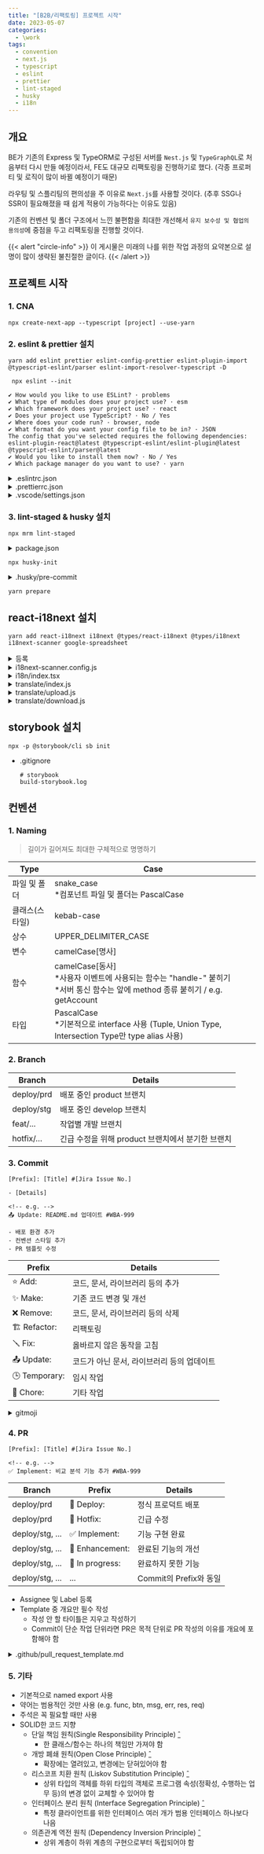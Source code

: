 ```yaml
---
title: "[B2B/리팩토링] 프로젝트 시작"
date: 2023-05-07
categories:
  - \work
tags:
  - convention
  - next.js
  - typescript
  - eslint
  - prettier
  - lint-staged
  - husky
  - i18n
---
```


## 개요

BE가 기존의 Express 및 TypeORM로 구성된 서버를 `Nest.js` 및 `TypeGraphQL`로 처음부터 다시 만들 예정이라서, FE도 대규모 리팩토링을 진행하기로 했다. (각종 프로퍼티 및 로직이 많이 바뀔 예정이기 때문)

라우팅 및 스플리팅의 편의성을 주 이유로 `Next.js`를 사용할 것이다. (추후 SSG나 SSR이 필요해졌을 때 쉽게 적용이 가능하다는 이유도 있음)

기존의 컨벤션 및 폴더 구조에서 느낀 불편함을 최대한 개선해서 `유지 보수성 및 협업의 용의성`에 중점을 두고 리팩토링을 진행할 것이다.

{{< alert "circle-info" >}}
이 게시물은 미래의 나를 위한 작업 과정의 요약본으로 설명이 많이 생략된 불친절한 글이다.
{{< /alert >}}

## 프로젝트 시작

### 1. CNA

```
npx create-next-app --typescript [project] --use-yarn
```

### 2. eslint & prettier 설치

```
yarn add eslint prettier eslint-config-prettier eslint-plugin-import @typescript-eslint/parser eslint-import-resolver-typescript -D
```

```
 npx eslint --init
```

```
✔ How would you like to use ESLint? · problems
✔ What type of modules does your project use? · esm
✔ Which framework does your project use? · react
✔ Does your project use TypeScript? · No / Yes
✔ Where does your code run? · browser, node
✔ What format do you want your config file to be in? · JSON
The config that you've selected requires the following dependencies:
eslint-plugin-react@latest @typescript-eslint/eslint-plugin@latest @typescript-eslint/parser@latest
✔ Would you like to install them now? · No / Yes
✔ Which package manager do you want to use? · yarn
```

<details>
<summary>.eslintrc.json</summary>
<div markdown="1">

```json
{
  "env": {
    "browser": true,
    "es2021": true,
    "node": true
  },
  "extends": [
    "eslint:recommended",
    "plugin:react/recommended",
    "plugin:@typescript-eslint/recommended",
    "plugin:import/typescript",
    "plugin:import/recommended",
    "prettier"
  ],
  "overrides": [],
  "parser": "@typescript-eslint/parser",
  "parserOptions": {
    "ecmaVersion": "latest",
    "sourceType": "module"
  },
  "plugins": ["react", "react-hooks", "@typescript-eslint"],
  "settings": {
    "import/parsers": {
      "@typescript-eslint/parser": [".ts", ".tsx"]
    }
  },
  "rules": {
    "react/react-in-jsx-scope": 0,
    "import/no-unresolved": 0,
    "react-hooks/rules-of-hooks": 2,
    "react-hooks/exhaustive-deps": 2,
    "import/order": [
      "error",
      {
        "groups": [
          "builtin",
          "external",
          "internal",
          ["parent", "sibling", "index"],
          "type",
          "unknown"
        ],
        "pathGroups": [
          {
            "pattern": "./*.scss",
            "group": "type",
            "position": "after"
          }
        ],
        "alphabetize": {
          "order": "asc",
          "caseInsensitive": true
        },
        "newlines-between": "always"
      }
    ]
  }
}
```

</div>
</details>

<details>
<summary>.prettierrc.json</summary>
<div markdown="1">

```json
{
  "arrowParens": "always",
  "bracketSpacing": true,
  "htmlWhitespaceSensitivity": "css",
  "insertPragma": false,
  "jsxBracketSameLine": false,
  "jsxSingleQuote": false,
  "printWidth": 80,
  "proseWrap": "preserve",
  "quoteProps": "as-needed",
  "requirePragma": false,
  "semi": true,
  "singleQuote": false,
  "tabWidth": 2,
  "trailingComma": "all",
  "useTabs": false,
  "vueIndentScriptAndStyle": false
}
```

</div>
</details>

<details>
<summary>.vscode/settings.json</summary>
<div markdown="1">

```json
{
  "editor.codeActionsOnSave": {
    "source.fixAll.eslint": true
  },
  "editor.formatOnSave": true,
  "editor.defaultFormatter": "esbenp.prettier-vscode",
  "css.lint.unknownAtRules": "ignore"
}
```

</div>
</details>

### 3. lint-staged & husky 설치

```
npx mrm lint-staged
```

<details>
<summary>package.json</summary>
<div markdown="1">

```json
 "lint-staged": {
   "*.{js,jsx,ts,tsx,,css,md}": [
     "prettier --write",
     "eslint --fix"
   ]
 }
```

</div>
</details>

```
npx husky-init
```

<details>
<summary>.husky/pre-commit</summary>
<div markdown="1">

```
#!/usr/bin/env sh
. "$(dirname -- "$0")/_/husky.sh"

yarn lint-staged

```

</div>
</details>

```
yarn prepare
```

## react-i18next 설치

```
yarn add react-i18next i18next @types/react-i18next @types/i18next i18next-scanner google-spreadsheet
```

<details>
<summary>등록</summary>
<div markdown="1">

1. https://console.cloud.google.com/apis/dashboard
2. 사용자 인증 정보(Credentials) -> 사용자 인증 정보 만들기(CREATE CREDENTIALS) -> 서비스 계정(Service account)
3. 서비스 계정(Service Accounts)에서 방금 생성한 계정 클릭
   - 키(KEYS) 탭에서 JSON 파일로 새 키 만들기
   - 세부정보(DETAILS) 탭에서 이메일 복사 후 구글 스프레드 시트에서 공유 설정

- .gitignore

  ```.gitignore
  # i18n
  translate/.credentials
  ```

- .credentials/index.js

  ```js
  module.exports = {
    CREDS: /* 키(KEYS) 탭에서 만든 JSON 파일 */,
    SHEET_DOC_ID: /* 공유 시트의 문서 아이디 */,
    SHEET_ID: /* 공유 시트의 시트 아이디 */,
  };
  ```

</div>
</details>

<details>
<summary>i18next-scanner.config.js</summary>
<div markdown="1">

```js
/* eslint-disable import/order */
/* eslint-disable no-undef */
/* eslint-disable @typescript-eslint/no-var-requires */
const fs = require("fs");
const path = require("path");
const typescript = require("typescript");

const COMMON_EXTENSIONS = "/**/*.{js,jsx,ts,tsx,vue,html}";

module.exports = {
  input: [
    `./pages/${COMMON_EXTENSIONS}`,
    `./@apis/${COMMON_EXTENSIONS}`,
    `./@components/${COMMON_EXTENSIONS}`,
    `./@hooks/${COMMON_EXTENSIONS}`,
    `./@recoils/${COMMON_EXTENSIONS}`,
    `./@utils/${COMMON_EXTENSIONS}`,
  ],
  options: {
    debug: true,
    removeUnusedKeys: true,
    defaultLng: "ko-KR",
    //*i18n: 언어 추가 시 작성 필요
    lngs: ["ko-KR", "ko-KR", "en-US", "ja-JP", "vi-VN", "es-ES"],
    func: {
      list: ["i18n.t", "$i18n.t"],
      extensions: [".js", ".jsx"],
    },
    trans: {
      component: "Trans",
      i18nKey: "i18nKey",
      defaultsKey: "defaults",
      extensions: [".js", ".jsx"],
      fallbackKey: function (ns, value) {
        return value;
      },
      acorn: {
        ecmaVersion: 10,
        sourceType: "module",
      },
    },
    resource: {
      loadPath: path.join(__dirname, "/i18n/locales/{{lng}}/{{ns}}.json"),
      savePath: path.join(__dirname, "/i18n/locales/{{lng}}/{{ns}}.json"),
    },
    defaultValue(lng, ns, key) {
      const keyAsDefaultValue = ["ko-KR"];
      if (keyAsDefaultValue.includes(lng)) {
        const separator = "html";
        const value = key.includes(separator) ? "" : key;
        return value;
      }
      return "";
    },
    keySeparator: false,
    nsSeparator: false,
    prefix: "{{",
    suffix: "}}",
  },
  transform: (function typescriptTransform(
    options = {
      tsOptions: {
        target: "es2018",
      },
      extensions: [".ts", ".tsx"],
    }
  ) {
    return function transform(file, enc, done) {
      const { base, ext } = path.parse(file.path);

      if (
        options.extensions.includes(ext) &&
        !base.endsWith(".d.ts") &&
        base.indexOf("reportWebVitals.ts") === -1
      ) {
        const content = fs.readFileSync(file.path, enc);

        const { outputText } = typescript.transpileModule(content, {
          compilerOptions: options.tsOptions,
          fileName: path.basename(file.path),
        });

        this.parser.parseTransFromString(outputText);
        this.parser.parseFuncFromString(outputText);
      }

      done();
    };
  })({
    extensions: [".tsx", ".ts"],
    tsOptions: {
      target: "es5",
      module: "esnext",
    },
  }),
};
```

- `input`과 `options.resource`로 탐색 대상과 결과물 저장 위치 지정

</div>
</details>

<details>
<summary>i18n/index.tsx</summary>
<div markdown="1">

```js
import i18n from "i18next";
import { initReactI18next } from "react-i18next";

import enUS from "./locales/en-US/translation.json";
import esES from "./locales/es-ES/translation.json";
import jaJP from "./locales/ja-JP/translation.json";
import koKR from "./locales/ko-KR/translation.json";
import viVN from "./locales/vi-VN/translation.json";

export const LOCAL_CURRENT_LANGUAGE = "LOCAL_CURRENT_LANGUAGE";

//*i18n: 언어 추가 시 작성 필요
export type LanguageCode = keyof typeof RESOURCES;

export type LanguageName =
  | "한국어"
  | "English"
  | "日本語"
  | "Tiếng Việt"
  | "español";

export type LanguageInfo = [LanguageCode, LanguageName];

export const LANGUAGE_INFOS: LanguageInfo[] = [
  ["ko", "한국어"],
  ["en", "English"],
  ["ja", "日本語"],
  ["vi", "Tiếng Việt"],
  ["es", "español"],
];

const RESOURCES = {
  ko: { translation: koKR },
  en: { translation: enUS },
  ja: { translation: jaJP },
  vi: { translation: viVN },
  es: { translation: esES },
} as const;

const browserLang = window.navigator.language.split("-")[0];

const userLanguage =
  localStorage.getItem(LOCAL_CURRENT_LANGUAGE) ?? browserLang;

// eslint-disable-next-line import/no-named-as-default-member
i18n.use(initReactI18next).init({
  resources: RESOURCES,
  lng: userLanguage,
  fallbackLng: "en",
  debug: false,
  defaultNS: "translation",
  ns: "translation",
  keySeparator: false,
  interpolation: {
    escapeValue: true,
    alwaysFormat: true,
    format(value, format, lng) {
      if (format === "uppercase") return value.toUpperCase();
      if (typeof value === "number") return value.toLocaleString(lng);
      return value;
    },
  },
  react: {
    defaultTransParent: "div",
    transEmptyNodeValue: "",
    transSupportBasicHtmlNodes: true,
    transKeepBasicHtmlNodesFor: [
      "br",
      "strong",
      "i",
      "button",
      "a",
      "span",
      "div",
      "input",
    ],
    transWrapTextNodes: "",
  },
  nsSeparator: "=>", // default: ":"
  returnNull: false,
  returnEmptyString: false,
});

export default i18n;

export interface Ii18Next {
  // eslint-disable-next-line @typescript-eslint/ban-types
  t: (str: string, option?: Object) => string;
}

export const i18nextScanKey = (key: string): string => key;
```

</div>
</details>

<details>
<summary>translate/index.js</summary>
<div markdown="1">

```js
/* eslint-disable import/order */
/* eslint-disable no-undef */
/* eslint-disable @typescript-eslint/no-var-requires */
const { GoogleSpreadsheet } = require("google-spreadsheet");

const ENV = require("./.credentials/index.js");
const creds = require("./.credentials/" + ENV.CREDS);
const i18nextConfig = require("../i18next-scanner.config");

const spreadsheetDocId = ENV.SHEET_DOC_ID;
const ns = "translation";
const lngs = i18nextConfig.options.lngs;
const loadPath = i18nextConfig.options.resource.loadPath;
const localesPath = loadPath.replace("/{{lng}}/{{ns}}.json", "");
const rePluralPostfix = new RegExp(/_plural|_[\d]/g);
const sheetId = ENV.SHEET_ID;
const NOT_AVAILABLE_CELL = "_N/A";
//*i18n: 언어 추가 시 작성 필요
const columnKeyToHeader = {
  key: "key",
  "ko-KR": "ko-KR",
  "en-US": "en-US",
  "ja-JP": "ja-JP",
  "vi-VN": "vi-VN",
  "es-ES": "es-ES",
};

async function loadSpreadsheet() {
  // eslint-disable-next-line no-console
  console.info(
    "\u001B[32m",
    "=====================================================================================================================\n",
    "# i18next auto-sync using Spreadsheet\n\n",
    "  * Download translation resources from Spreadsheet and make /src/i18n/locales/{{lng}}/{{ns}}.json\n",
    "  * Upload translation resources to Spreadsheet.\n\n",
    `The Spreadsheet for translation is here (\u001B[34mhttps://docs.google.com/spreadsheets/d/${spreadsheetDocId}/#gid=${sheetId}\u001B[0m)\n`,
    "=====================================================================================================================",
    "\u001B[0m"
  );

  const doc = new GoogleSpreadsheet(spreadsheetDocId);

  await doc.useServiceAccountAuth(creds);

  await doc.loadInfo();

  return doc;
}

function getPureKey(key = "") {
  return key.replace(rePluralPostfix, "");
}

module.exports = {
  localesPath,
  loadSpreadsheet,
  getPureKey,
  ns,
  lngs,
  sheetId,
  columnKeyToHeader,
  NOT_AVAILABLE_CELL,
};
```

</div>
</details>

<details>
<summary>translate/upload.js</summary>
<div markdown="1">

```js
/* eslint-disable no-undef */
/* eslint-disable @typescript-eslint/no-var-requires */
const fs = require("fs");

const {
  loadSpreadsheet,
  localesPath,
  getPureKey,
  ns,
  lngs,
  sheetId,
  columnKeyToHeader,
  NOT_AVAILABLE_CELL,
} = require("./index");

//*i18n: 언어 추가 시 작성 필요
const headerValues = ["key", "ko-KR", "en-US", "ja-JP", "vi-VN", "es-ES"];

async function addNewSheet(doc, title, sheetId) {
  const sheet = await doc.addSheet({
    sheetId,
    title,
    headerValues,
  });

  return sheet;
}

async function updateTranslationsFromKeyMapToSheet(doc, keyMap) {
  const title = "B2Bv2";
  let sheet = doc.sheetsById[sheetId];
  if (!sheet) {
    sheet = await addNewSheet(doc, title, sheetId);
  }

  const rows = await sheet.getRows();

  const exsitKeys = {};
  const addedRows = [];
  rows.forEach((row) => {
    const key = row[columnKeyToHeader.key];
    if (keyMap[key]) {
      exsitKeys[key] = true;
    }
  });

  for (const [key, translations] of Object.entries(keyMap)) {
    if (!exsitKeys[key]) {
      const row = {
        [columnKeyToHeader.key]: key,
        ...Object.keys(translations).reduce((result, lng) => {
          const header = columnKeyToHeader[lng];
          result[header] = translations[lng];

          return result;
        }, {}),
      };

      addedRows.push(row);
    }
  }

  await sheet.addRows(addedRows);
}

function toJson(keyMap) {
  const json = {};

  Object.entries(keyMap).forEach(([, keysByPlural]) => {
    for (const [keyWithPostfix, translations] of Object.entries(keysByPlural)) {
      json[keyWithPostfix] = {
        ...translations,
      };
    }
  });

  return json;
}

function gatherKeyMap(keyMap, lng, json) {
  for (const [keyWithPostfix, translated] of Object.entries(json)) {
    const key = getPureKey(keyWithPostfix);

    if (!keyMap[key]) {
      keyMap[key] = {};
    }

    const keyMapWithLng = keyMap[key];
    if (!keyMapWithLng[keyWithPostfix]) {
      keyMapWithLng[keyWithPostfix] = lngs.reduce((initObj, lng) => {
        initObj[lng] = NOT_AVAILABLE_CELL;

        return initObj;
      }, {});
    }

    keyMapWithLng[keyWithPostfix][lng] = translated;
  }
}

async function updateSheetFromJson() {
  const doc = await loadSpreadsheet();

  fs.readdir(localesPath, (error, lngs) => {
    if (error) {
      throw error;
    }

    const keyMap = {};

    lngs.forEach((lng) => {
      const localeJsonFilePath = `${localesPath}/${lng}/${ns}.json`;

      // eslint-disable-next-line no-sync
      const json = fs.readFileSync(localeJsonFilePath, "utf8");

      gatherKeyMap(keyMap, lng, JSON.parse(json));
    });

    updateTranslationsFromKeyMapToSheet(doc, toJson(keyMap));
  });
}

updateSheetFromJson();
```

</div>
</details>

<details>
<summary>translate/download.js</summary>
<div markdown="1">

```js
/* eslint-disable no-undef */
/* eslint-disable @typescript-eslint/no-var-requires */
const fs = require("fs");

const mkdirp = require("mkdirp");

const {
  loadSpreadsheet,
  localesPath,
  ns,
  lngs,
  sheetId,
  columnKeyToHeader,
  NOT_AVAILABLE_CELL,
} = require("./index");

/**
 * fetch translations from google spread sheet and transform to json
 * @param {GoogleSpreadsheet} doc GoogleSpreadsheet document
 * @returns [object] translation map
 * {
 *   "ko-KR": {
 *     "key": "value"
 *   },
 *   "en-US": {
 *     "key": "value"
 *   },
 * }
 */
async function fetchTranslationsFromSheetToJson(doc) {
  const sheet = doc.sheetsById[sheetId];
  if (!sheet) {
    return {};
  }

  const lngsMap = {};
  const rows = await sheet.getRows();

  rows.forEach((row) => {
    const key = row[columnKeyToHeader.key];
    lngs.forEach((lng) => {
      const translation = row[columnKeyToHeader[lng]];
      if (translation === NOT_AVAILABLE_CELL) {
        return;
      }

      if (!lngsMap[lng]) {
        lngsMap[lng] = {};
      }

      lngsMap[lng][key] = translation || "";
    });
  });

  return lngsMap;
}

function checkAndMakeLocaleDir(dirPath, subDirs) {
  return new Promise((resolve) => {
    subDirs.forEach((subDir, index) => {
      mkdirp(`${dirPath}/${subDir}`, (err) => {
        if (err) {
          throw err;
        }

        if (index === subDirs.length - 1) {
          resolve();
        }
      });
    });
  });
}

async function updateJsonFromSheet() {
  await checkAndMakeLocaleDir(localesPath, lngs);

  const doc = await loadSpreadsheet();
  const lngsMap = await fetchTranslationsFromSheetToJson(doc);

  fs.readdir(localesPath, (error, lngs) => {
    if (error) {
      throw error;
    }

    lngs.forEach((lng) => {
      const localeJsonFilePath = `${localesPath}/${lng}/${ns}.json`;

      const jsonString = JSON.stringify(lngsMap[lng], null, 2);

      fs.writeFile(localeJsonFilePath, jsonString, "utf8", (err) => {
        if (err) {
          throw err;
        }
      });
    });
  });
}

updateJsonFromSheet();
```

</div>
</details>

## storybook 설치

```
npx -p @storybook/cli sb init
```

- .gitignore

  ```
  # storybook
  build-storybook.log
  ```

## 컨벤션

### 1. Naming

> 길이가 길어져도 최대한 구체적으로 명명하기

| Type           | Case                                                                                                                                    |
| -------------- | --------------------------------------------------------------------------------------------------------------------------------------- |
| 파일 및 폴더   | snake_case<br/>\*컴포넌트 파일 및 폴더는 PascalCase                                                                                     |
| 클래스(스타일) | kebab-case                                                                                                                              |
| 상수           | UPPER_DELIMITER_CASE                                                                                                                    |
| 변수           | camelCase[명사]                                                                                                                         |
| 함수           | camelCase[동사]<br/>\*사용자 이벤트에 사용되는 함수는 "handle-" 붙히기<br/>\*서버 통신 함수는 앞에 method 종류 붙히기 / e.g. getAccount |
| 타입           | PascalCase<br/>\*기본적으로 interface 사용 (Tuple, Union Type, Intersection Type만 type alias 사용)                                     |

### 2. Branch

| Branch     | Details                                           |
| ---------- | ------------------------------------------------- |
| deploy/prd | 배포 중인 product 브랜치                          |
| deploy/stg | 배포 중인 develop 브랜치                          |
| feat/...   | 작업별 개발 브랜치                                |
| hotfix/…   | 긴급 수정을 위해 product 브랜치에서 분기한 브랜치 |

### 3. Commit

```
[Prefix]: [Title] #[Jira Issue No.]

- [Details]

<!-- e.g. -->
📤 Update: README.md 업데이트 #WBA-999

- 배포 환경 추가
- 컨벤션 스타일 추가
- PR 템플릿 수정
```

| Prefix        | Details                                    |
| ------------- | ------------------------------------------ |
| ⭐️ Add:      | 코드, 문서, 라이브러리 등의 추가           |
| ✨ Make:      | 기존 코드 변경 및 개선                     |
| ❌ Remove:    | 코드, 문서, 라이브러리 등의 삭제           |
| 🏗 Refactor:   | 리팩토링                                   |
| 🪛 Fix:       | 옳바르지 않은 동작을 고침                  |
| 📤 Update:    | 코드가 아닌 문서, 라이브러리 등의 업데이트 |
| 🕒 Temporary: | 임시 작업                                  |
| 🧹 Chore:     | 기타 작업                                  |

<details>
<summary>gitmoji</summary>
<div markdown="1">

```json
"gitmoji.onlyUseCustomEmoji": true,
"gitmoji.outputType": "emoji",
"gitmoji.addCustomEmoji": [
  {
    "emoji": "⭐️ Add:",
    "code": ":add:",
    "description": "코드, 문서, 라이브러리 등의 추가"
  },
  {
    "emoji": "✨ Make:",
    "code": ":make:",
    "description": "기존 코드 변경 및 개선"
  },
  {
    "emoji": "❌ Remove:",
    "code": ":remove:",
    "description": "코드, 문서, 라이브러리 등의 삭제"
  },
  {
    "emoji": "🏗 Refactor:",
    "code": ":refactor:",
    "description": "리팩토링"
  },
  {
    "emoji": "🪛 Fix:",
    "code": ":fix:",
    "description": "옳바르지 않은 동작을 고침"
  },
  {
    "emoji": "📤 Update:",
    "code": ":update:",
    "description": "코드가 아닌 문서, 라이브러리 등의 업데이트"
  },
  {
    "emoji": "🕒 Temporary:",
    "code": ":Temporary:",
    "description": "임시 작업"
  },
  {
    "emoji": "🧹 Chore:",
    "code": ":chore:",
    "description": "기타 작업"
  }
],
```

</div>
</details>

### 4. PR

```
[Prefix]: [Title] #[Jira Issue No.]

<!-- e.g. -->
✅ Implement: 비교 분석 기능 추가 #WBA-999
```

| Branch          | Prefix          | Details                |
| --------------- | --------------- | ---------------------- |
| deploy/prd      | 🚀 Deploy:      | 정식 프로덕트 배포     |
| deploy/prd      | 🚨 Hotfix:      | 긴급 수정              |
| deploy/stg, ... | ✅ Implement:   | 기능 구현 완료         |
| deploy/stg, ... | 💫 Enhancement: | 완료된 기능의 개선     |
| deploy/stg, ... | 🚧 In progress: | 완료하지 못한 기능     |
| deploy/stg, ... | ...             | Commit의 Prefix와 동일 |

- Assignee 및 Label 등록
- Template 중 개요만 필수 작성
  - 작성 안 할 타이틀은 지우고 작성하기
  - Commit이 단순 작업 단위라면 PR은 목적 단위로 PR 작성의 이유를 개요에 포함해야 함

<details>
<summary>.github/pull_request_template.md</summary>
<div markdown="1">

```md
<!-- # [Prefix]: [Title] #[Jira Issue No.] -->
<!-- # Assignee 및 Label 등록 -->
<!-- # Template 중 개요만 필수 작성 (작성 안 할 타이틀은 지우기) -->
<!-- # Prefix
===== deploy/prd =====
🚀 Deploy: 정식 프로덕트 배포
🚨 Hotfix: 긴급 수정
===== deploy/stg, ... =====
✅ Implement: 기능 구현 완료
💫 Enhancement: 완료된 기능의 개선
🚧 In progress: 완료하지 못한 기능
--------------------
⭐️ Add: 코드, 문서, 라이브러리 등의 추가
✨ Make: 기존 코드 변경 및 개선
❌ Remove: 코드, 문서, 라이브러리 등의 삭제
🏗 Refactor: 리팩토링
🪛 Fix: 옳바르지 않은 동작을 고침
📤 Update: 코드가 아닌 문서, 라이브러리 등의 업데이트
🕒 Temporary: 임시 작업
🧹 Chore: 기타 작업
-->

## 개요\*

## 작업 내용

## 변경 로직

## 사용방법

## 기타
```

</div>
</details>

### 5. 기타

- 기본적으로 named export 사용
- 약어는 범용적인 것만 사용 (e.g. func, btn, msg, err, res, req)
- 주석은 꼭 필요할 때만 사용
- SOLID한 코드 지향
  - 단일 책임 원칙(Single Responsibility Principle) [ˆ](https://ko.wikipedia.org/wiki/%EB%8B%A8%EC%9D%BC_%EC%B1%85%EC%9E%84_%EC%9B%90%EC%B9%99)
    - 한 클래스/함수는 하나의 책임만 가져야 함
  - 개방 폐쇄 원칙(Open Close Principle) [ˆ](https://ko.wikipedia.org/wiki/%EA%B0%9C%EB%B0%A9-%ED%8F%90%EC%87%84_%EC%9B%90%EC%B9%99)
    - 확장에는 열려있고, 변경에는 닫혀있어야 함
  - 리스코프 치환 원칙 (Liskov Substitution Principle) [ˆ](https://ko.wikipedia.org/wiki/%EB%A6%AC%EC%8A%A4%EC%BD%94%ED%94%84_%EC%B9%98%ED%99%98_%EC%9B%90%EC%B9%99)
    - 상위 타입의 객체를 하위 타입의 객체로 프로그램 속성(정확성, 수행하는 업무 등)의 변경 없이 교체할 수 있어야 함
  - 인터페이스 분리 원칙 (Interface Segregation Principle) [ˆ](https://ko.wikipedia.org/wiki/%EC%9D%B8%ED%84%B0%ED%8E%98%EC%9D%B4%EC%8A%A4_%EB%B6%84%EB%A6%AC_%EC%9B%90%EC%B9%99)
    - 특정 클라이언트를 위한 인터페이스 여러 개가 범용 인터페이스 하나보다 나음
  - 의존관계 역전 원칙 (Dependency Inversion Principle) [ˆ](https://ko.wikipedia.org/wiki/%EC%9D%98%EC%A1%B4%EA%B4%80%EA%B3%84_%EC%97%AD%EC%A0%84_%EC%9B%90%EC%B9%99)
    - 상위 계층이 하위 계층의 구현으로부터 독립되어야 함
